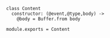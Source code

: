     class Content
      constructor: (@event,@type,body) ->
        @body = Buffer.from body

    module.exports = Content

